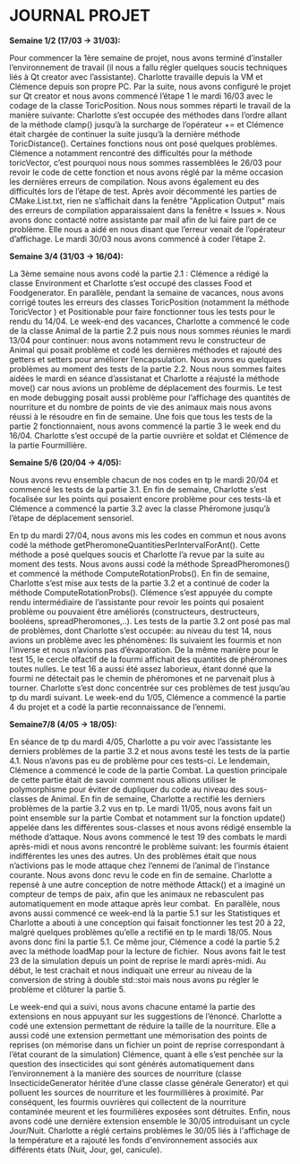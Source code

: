 # JOURNAL PROJET

**Semaine 1/2 (17/03 -> 31/03):**  

Pour commencer la 1ère semaine de projet, nous avons terminé d’installer l’environnement de travail (il nous a fallu régler quelques soucis techniques liés à Qt creator avec l’assistante). Charlotte travaille depuis la VM et Clémence depuis son propre PC. 
	Par la suite, nous avons configuré le projet sur Qt creator et nous avons commencé l’étape 1 le mardi 16/03 avec le codage de la classe ToricPosition. Nous nous sommes réparti le travail de la manière suivante: Charlotte s’est occupée des méthodes dans l’ordre allant de la méthode clamp() jusqu’à la surcharge de l’opérateur += et Clémence était chargée de continuer la suite jusqu’à la dernière méthode ToricDistance(). 
	Certaines fonctions nous ont posé quelques problèmes. Clémence a notamment rencontré des difficultés pour la méthode toricVector, c’est pourquoi nous nous sommes rassemblées le 26/03 pour revoir le code de cette fonction et nous avons réglé par la même occasion les dernières erreurs de compilation. 
	Nous avons également eu des difficultés lors de l’étape de test. Après avoir décommenté les parties de CMake.List.txt, rien ne s’affichait dans la fenêtre "Application Output" mais des erreurs de compilation apparaissaient dans la fenêtre « Issues ». Nous avons donc contacté notre assistante par mail afin de lui faire part de ce problème. Elle nous a aidé en nous disant que l’erreur venait de l’opérateur d’affichage. 
Le mardi 30/03 nous avons commencé à coder l’étape 2.  

**Semaine 3/4 (31/03 -> 16/04):**  
	
La 3ème semaine nous avons codé la partie 2.1 : Clémence a rédigé la classe Environment et Charlotte s’est occupé des classes Food et Foodgenerator. En parallèle, pendant la semaine de vacances, nous avons corrigé toutes les erreurs des classes ToricPosition (notamment la méthode ToricVector ) et Positionable pour faire fonctionner tous les tests pour le rendu du 14/04. Le week-end des vacances, Charlotte a commencé le code de la classe Animal de la partie 2.2 puis nous nous sommes réunies le mardi 13/04 pour continuer: nous avons notamment revu le constructeur de Animal qui posait problème et codé les dernières méthodes et rajouté des getters et setters pour améliorer l’encapsulation. Nous avons eu quelques problèmes au moment des tests de la partie 2.2. Nous nous sommes faites aidées le mardi en séance d’assistanat et Charlotte a réajusté la méthode move() car nous avions un problème de déplacement des fourmis. Le test en mode debugging posait aussi problème pour l’affichage des quantités de nourriture et du nombre de points de vie des animaux mais nous avons réussi à le résoudre en fin de semaine. Une fois que tous les tests de la partie 2 fonctionnaient, nous avons commencé la partie 3 le week end du 16/04. Charlotte s’est occupé de la partie ouvrière et soldat et Clémence de la partie Fourmillière.  

**Semaine 5/6 (20/04 -> 4/05):**  

Nous avons revu ensemble chacun de nos codes en tp le mardi 20/04 et commencé les tests de la partie 3.1. En fin de semaine, Charlotte s’est focalisée sur les points qui posaient encore problème pour ces tests-là et Clémence a commencé la partie 3.2 avec la classe Phéromone jusqu’à l’étape de déplacement sensoriel.  

En tp du mardi 27/04, nous avons mis les codes en commun et nous avons codé la méthode getPheromoneQuantitiesPerIntervalForAnt(). Cette méthode a posé quelques soucis et Charlotte l’a revue par la suite au moment des tests. Nous avons aussi codé la méthode SpreadPheromones() et commencé la méthode ComputeRotationProbs(). En fin de semaine, Charlotte s’est mise aux tests de la partie 3.2 et a continué de coder la méthode ComputeRotationProbs(). Clémence s’est appuyée du compte rendu intermédiaire de l’assistante pour revoir les points qui posaient problème ou pouvaient être améliorés (constructeurs, destructeurs, booléens, spreadPheromones,..). 
	Les tests de la partie 3.2 ont posé pas mal de problèmes, dont Charlotte s’est occupée: au niveau du test 14, nous avions un problème avec les phénomènes: Ils suivaient les fourmis et non l’inverse et nous n’avions pas d’évaporation. De la même manière pour le test 15, le cercle olfactif de la fourmi affichait des quantités de phéromones toutes nulles. Le test 16 a aussi été assez laborieux, étant donné que la fourmi ne détectait pas le chemin de phéromones et ne parvenait plus à tourner. Charlotte s’est donc concentrée sur ces problèmes de test jusqu’au tp du mardi suivant. Le week-end du 1/05, Clémence a commencé la partie 4 du projet et a codé la partie reconnaissance de l’ennemi.  

**Semaine7/8 (4/05 -> 18/05):**  
	
En séance de tp du mardi 4/05, Charlotte a pu voir avec l’assistante les derniers problèmes de la partie 3.2 et nous avons testé les tests de la partie 4.1. Nous n’avons pas eu de problème pour ces tests-ci. Le lendemain, Clémence a commencé le code de la partie Combat. La question principale de cette partie était de savoir comment nous allions utiliser le polymorphisme pour éviter de dupliquer du code au niveau des sous-classes de Animal. En fin de semaine, Charlotte a rectifié les derniers problèmes de la partie 3.2 vus en tp. 
	Le mardi 11/05, nous avons fait un point ensemble sur la partie Combat et notamment sur la fonction update() appelée dans les différentes sous-classes et nous avons rédigé ensemble la méthode d’attaque. Nous avons commencé le test 19 des combats le mardi après-midi et nous avons rencontré le problème suivant: les fourmis étaient indifférentes les unes des autres. Un des problèmes était que nous n’activions pas le mode attaque chez l’ennemi de l’animal de l’instance courante. Nous avons donc revu le code en fin de semaine. Charlotte a repensé à une autre conception de notre méthode Attack() et a imaginé un compteur de temps de paix, afin que les animaux ne rebasculent pas automatiquement en mode attaque après leur combat. 	En parallèle, nous avons aussi commencé ce week-end là la partie 5.1 sur les Statistiques et Charlotte a abouti à une conception qui faisait fonctionner les test 20 à 22, malgré quelques problèmes qu’elle a rectifié en tp le mardi 18/05. Nous avons donc fini la partie 5.1. Ce même jour, Clémence a codé la partie 5.2 avec la méthode loadMap pour la lecture de fichier. 	Nous avons fait le test 23 de la simulation depuis un point de reprise le mardi après-midi. Au début, le test crachait et nous indiquait une erreur au niveau de la conversion de string à double std::stoi mais nous avons pu régler le problème et clôturer la partie 5.  

Le week-end qui a suivi, nous avons chacune entamé la partie des extensions en nous appuyant sur les suggestions de l’énoncé. Charlotte a codé une extension permettant de réduire la taille de la nourriture.
Elle a aussi codé une extension permettant une mémorisation des points de reprises (on mémorise dans un fichier un point de reprise correspondant à l’état courant de la simulation)
	Clémence, quant à elle s’est penchée sur la question des insecticides qui sont générés automatiquement dans l’environnement à la manière des sources de nourriture (classe InsecticideGenerator héritée d’une classe classe générale Generator) et qui polluent les sources de nourriture et les fourmillières à proximité. Par conséquent, les fourmis ouvrières qui collectent de la nourriture contaminée meurent et les fourmilières exposées sont détruites. Enfin, nous avons codé une dernière extension ensemble le 30/05 introduisant un cycle Jour/Nuit.
Charlotte a réglé certains problèmes le 30/05 liés à l'affichage de la température et a rajouté les fonds d'environnement associés aux différents états (Nuit, Jour, gel, canicule).
